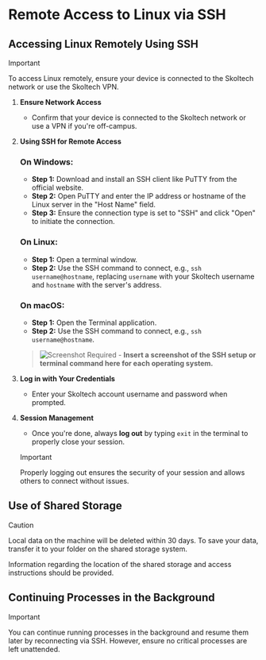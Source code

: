 # Remote Access to Linux via SSH

## Accessing Linux Remotely Using SSH

> [!IMPORTANT]
> To access Linux remotely, ensure your device is connected to the Skoltech network or use the Skoltech VPN.

1. **Ensure Network Access**
   - Confirm that your device is connected to the Skoltech network or use a VPN if you're off-campus.

2. **Using SSH for Remote Access**

   ### On Windows:
   - **Step 1:** Download and install an SSH client like PuTTY from the official website.
   - **Step 2:** Open PuTTY and enter the IP address or hostname of the Linux server in the "Host Name" field.
   - **Step 3:** Ensure the connection type is set to "SSH" and click "Open" to initiate the connection.

   ### On Linux:
   - **Step 1:** Open a terminal window.
   - **Step 2:** Use the SSH command to connect, e.g., `ssh username@hostname`, replacing `username` with your Skoltech username and `hostname` with the server's address.

   ### On macOS:
   - **Step 1:** Open the Terminal application.
   - **Step 2:** Use the SSH command to connect, e.g., `ssh username@hostname`.

   > ![Screenshot Required](#) - **Insert a screenshot of the SSH setup or terminal command here for each operating system.**

3. **Log in with Your Credentials**
   - Enter your Skoltech account username and password when prompted.

4. **Session Management**
   - Once you're done, always **log out** by typing `exit` in the terminal to properly close your session.

   > [!IMPORTANT]
   > Properly logging out ensures the security of your session and allows others to connect without issues.

## Use of Shared Storage

> [!CAUTION]
> Local data on the machine will be deleted within 30 days. To save your data, transfer it to your folder on the shared storage system.

   Information regarding the location of the shared storage and access instructions should be provided.

## Continuing Processes in the Background

> [!IMPORTANT]
> You can continue running processes in the background and resume them later by reconnecting via SSH. However, ensure no critical processes are left unattended.
